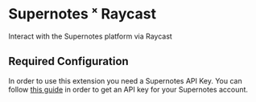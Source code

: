 # Supernotes ˣ Raycast

Interact with the Supernotes platform via Raycast

## Required Configuration
In order to use this extension you need a Supernotes API Key. You can follow [this guide](https://docs.supernotes.app/en/articles/5257176-api-access) in order to get an API key for your Supernotes account.